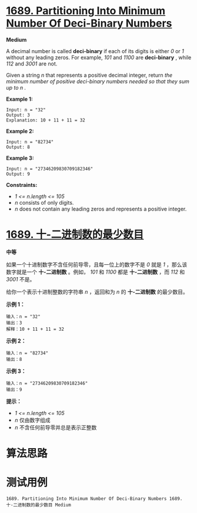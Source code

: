 # [1689. Partitioning Into Minimum Number Of Deci-Binary Numbers][enTitle]

**Medium**

A decimal number is called **deci-binary**  if each of its digits is either  *0*  or  *1*  without any leading zeros. For example,  *101*  and  *1100*  are **deci-binary** , while  *112*  and  *3001*  are not.

Given a string  *n*  that represents a positive decimal integer, return  *the minimum number of positive deci-binary numbers needed so that they sum up to*  *n*  *.* 



**Example 1:** 

```
Input: n = "32"
Output: 3
Explanation: 10 + 11 + 11 = 32

```

**Example 2:** 

```
Input: n = "82734"
Output: 8

```

**Example 3:** 

```
Input: n = "27346209830709182346"
Output: 9

```



**Constraints:** 

-  *1 <= n.length <= 105*  
-  *n*  consists of only digits. 
-  *n*  does not contain any leading zeros and represents a positive integer.


# [1689. 十-二进制数的最少数目][cnTitle]

**中等**

如果一个十进制数字不含任何前导零，且每一位上的数字不是  *0*  就是  *1*  ，那么该数字就是一个 **十-二进制数**  。例如， *101*  和  *1100*  都是 **十-二进制数** ，而  *112*  和  *3001*  不是。

给你一个表示十进制整数的字符串  *n*  ，返回和为  *n*  的 **十-二进制数** 的最少数目。



**示例 1：** 

```
输入：n = "32"
输出：3
解释：10 + 11 + 11 = 32

```

**示例 2：** 

```
输入：n = "82734"
输出：8

```

**示例 3：** 

```
输入：n = "27346209830709182346"
输出：9

```



**提示：** 

-  *1 <= n.length <= 105*  
-  *n*  仅由数字组成 
-  *n*  不含任何前导零并总是表示正整数




# 算法思路

# 测试用例
```
1689. Partitioning Into Minimum Number Of Deci-Binary Numbers 1689. 十-二进制数的最少数目 Medium
```

[enTitle]: https://leetcode.com/problems/partitioning-into-minimum-number-of-deci-binary-numbers/
[cnTitle]: https://leetcode-cn.com/problems/partitioning-into-minimum-number-of-deci-binary-numbers/
